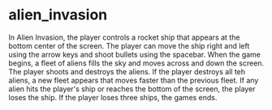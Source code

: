 # alien_invasion

In Alien Invasion, the player controls a rocket ship that appears at the bottom center of the screen. 
The player can move the ship right and left using the arrow keys and shoot bullets using the spacebar.
When the game begins, a fleet of aliens fills the sky and moves across and down the screen.
The player shoots and destroys the aliens.
If the player destroys all teh aliens, a new fleet appears that moves faster than the previous fleet.
If any alien hits the player's ship or reaches the bottom of the screen, the player loses the ship.
If the player loses three ships, the games ends.
